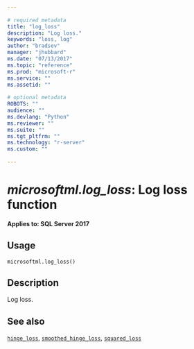 ```yaml
--- 
 
# required metadata 
title: "log_loss" 
description: "Log loss." 
keywords: "loss, log" 
author: "bradsev" 
manager: "jhubbard" 
ms.date: "07/13/2017" 
ms.topic: "reference" 
ms.prod: "microsoft-r" 
ms.service: "" 
ms.assetid: "" 
 
# optional metadata 
ROBOTS: "" 
audience: "" 
ms.devlang: "Python" 
ms.reviewer: "" 
ms.suite: "" 
ms.tgt_pltfrm: "" 
ms.technology: "r-server" 
ms.custom: "" 
 
---
```


# *microsoftml.log_loss*: Log loss function


**Applies to: SQL Server 2017**


## Usage



```
microsoftml.log_loss()
```




## Description

Log loss.


## See also

[`hinge_loss`](hinge-loss.md),
[`smoothed_hinge_loss`](smoothed-hinge-loss.md),
[`squared_loss`](squared-loss.md)
